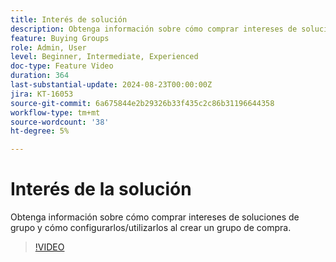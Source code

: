```yaml
---
title: Interés de solución
description: Obtenga información sobre cómo comprar intereses de soluciones de grupo y cómo configurarlos/utilizarlos al crear un grupo de compra.
feature: Buying Groups
role: Admin, User
level: Beginner, Intermediate, Experienced
doc-type: Feature Video
duration: 364
last-substantial-update: 2024-08-23T00:00:00Z
jira: KT-16053
source-git-commit: 6a675844e2b29326b33f435c2c86b31196644358
workflow-type: tm+mt
source-wordcount: '38'
ht-degree: 5%

---
```



# Interés de la solución

Obtenga información sobre cómo comprar intereses de soluciones de grupo y cómo configurarlos/utilizarlos al crear un grupo de compra.

>[!VIDEO](https://video.tv.adobe.com/v/3433080/?learn=on)
